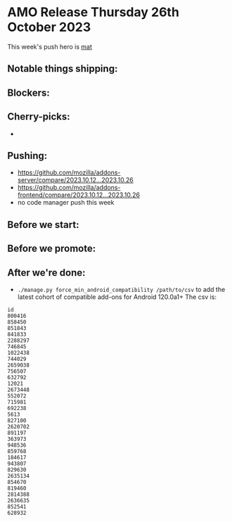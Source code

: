 # AMO Release Thursday 26th October 2023

This week's push hero is [mat](https://github.com/diox)

## Notable things shipping:

## Blockers:

## Cherry-picks:
- 
## Pushing:

- https://github.com/mozilla/addons-server/compare/2023.10.12...2023.10.26
- https://github.com/mozilla/addons-frontend/compare/2023.10.12...2023.10.26
- no code manager push this week

## Before we start:

## Before we promote:

## After we're done:
- `./manage.py force_min_android_compatibility /path/to/csv` to add the latest cohort of compatible add-ons for Android 120.0a1+ The csv is:
```
id
800416
858450
851843
841833
2288297
746845
1022438
744029
2659038
756507
632792
12021
2673448
552072
715981
692238
5613
827100
2620702
891197
363973
948536
859768
184617
943807
829630
2635134
854670
819460
2814388
2636635
852541
628932
```
